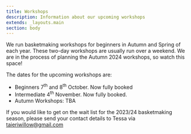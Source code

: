 ```yaml
---
title: Workshops
description: Information about our upcoming workshops
extends: _layouts.main
section: body
---
```


<x-img src="/assets/img/IMG_20211204_155415838.jpg" caption="" class="float-right w-1/3 mx-2 my-2"/>

We run basketmaking workshops for beginners in Autumn and Spring of each year. These two-day workshops are usually run over a weekend. We are in the process of planning the Autumn 2024 workshops, so watch this space!

The dates for the upcoming workshops are: 

 - Beginners 7<sup>th</sup> and 8<sup>th</sup> October. Now fully booked
 - Intermediate 4<sup>th</sup> November. Now fully booked. 
 - Autumn Workshops: TBA

If you would like to get on the wait list for the 2023/24 basketmaking season, please send your contact details to Tessa via taieriwillow@gmail.com